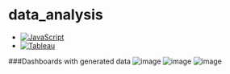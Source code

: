 # data_analysis
* [![JavaScript][JavaScript.img]][JavaScript-url]
* [![Tableau][Tableau.img]][Tableau-url]

###Dashboards with generated data
![image](https://github.com/Marcelinc/data_analysis/assets/82237491/bf7bd7ce-c1fd-4b95-9ec7-42468655f5b4)
![image](https://github.com/Marcelinc/data_analysis/assets/82237491/85dcdbc1-ecce-4931-91e6-2e021eb02636)
![image](https://github.com/Marcelinc/data_analysis/assets/82237491/faab0e9d-a770-462d-891b-ae1e0c2442df)



<!-- MARKDOWN LINKS & IMAGES -->
[JavaScript.img]: https://img.shields.io/badge/JavaScript-F7DF1E?style=for-the-badge&logo=javascript&logoColor=black
[JavaScript-url]: #
[Tableau.img]: https://img.shields.io/badge/Tableau-E97627?style=for-the-badge&logo=Tableau&logoColor=white
[Tableau-url]: https://www.tableau.com/
